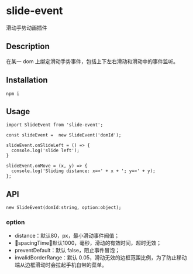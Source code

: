 # slide-event
滑动手势动画插件

## Description

在某一 dom 上绑定滑动手势事件，包括上下左右滑动和滑动中的事件监听。

## Installation

~~~
npm i 
~~~

## Usage

~~~
import SlideEvent from 'slide-event';

const slideEvent =  new SlideEvent('domId');

slideEvent.onSlideLeft = () => {
  console.log('slide left');
}

slideEvent.onMove = (x, y) => {
  console.log('Sliding distance: x=>' + x + '; y=>' + y);
};
~~~

## API

~~~
new SlideEvent(domId:string, option:object);
~~~

### option

* distance：默认80，px，最小滑动事件阀值；
* spacingTime：默认1000，毫秒，滑动的有效时间，超时无效；
* preventDefault：默认 false，阻止事件冒泡；
* invalidBorderRange：默认 0.05，滑动无效的边框范围比例，为了防止移动端从边框滑动时会拉起手机自带的菜单。

